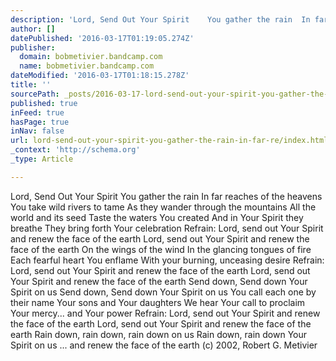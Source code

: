 ```yaml
---
description: 'Lord, Send Out Your Spirit    You gather the rain  In far reaches of the heavens  You take wild rivers to tame  As they wander through the mountains   All the w'
author: []
datePublished: '2016-03-17T01:19:05.274Z'
publisher:
  domain: bobmetivier.bandcamp.com
  name: bobmetivier.bandcamp.com
dateModified: '2016-03-17T01:18:15.278Z'
title: ''
sourcePath: _posts/2016-03-17-lord-send-out-your-spirit-you-gather-the-rain-in-far-re.md
published: true
inFeed: true
hasPage: true
inNav: false
url: lord-send-out-your-spirit-you-gather-the-rain-in-far-re/index.html
_context: 'http://schema.org'
_type: Article

---
```

Lord, Send Out Your Spirit You gather the rain In far reaches of the heavens You take wild rivers to tame As they wander through the mountains All the world and its seed Taste the waters You created And in Your Spirit they breathe They bring forth Your celebration Refrain: Lord, send out Your Spirit and renew the face of the earth Lord, send out Your Spirit and renew the face of the earth On the wings of the wind In the glancing tongues of fire Each fearful heart You enflame With your burning, unceasing desire Refrain: Lord, send out Your Spirit and renew the face of the earth Lord, send out Your Spirit and renew the face of the earth Send down, Send down Your Spirit on us Send down, Send down Your Spirit on us You call each one by their name Your sons and Your daughters We hear Your call to proclaim Your mercy... and Your power Refrain: Lord, send out Your Spirit and renew the face of the earth Lord, send out Your Spirit and renew the face of the earth Rain down, rain down, rain down on us Rain down, rain down Your Spirit on us ... and renew the face of the earth (c) 2002, Robert G. Metivier